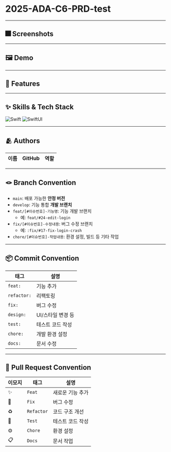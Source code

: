 # 2025-ADA-C6-PRD-test
---

## 🎆 Screenshots

---

## 🖼️ Demo

---

## 📌 Features

---

## ✨ Skills & Tech Stack

![Swift](https://img.shields.io/badge/Swift-F05138?style=for-the-badge&logo=swift&logoColor=white)
![SwiftUI](https://img.shields.io/badge/SwiftUI-007AFF?style=for-the-badge&logo=swift&logoColor=white)


---

## 🫂 Authors

| 이름 | GitHub | 역할 |
|------|--------|------|

---

## 🪢 Branch Convention

- `main`: 배포 가능한 **안정 버전**
- `develop`: 기능 통합 **개발 브랜치**
- `feat/[#이슈번호]-기능명`: 기능 개발 브랜치
  - 예: `feat/#24-edit-login`
- `fix/[#이슈번호]-수정내용`: 버그 수정 브랜치
  - 예: `:fix/#17-fix-login-crash`
- `chore/[#이슈번호]-작업내용`: 환경 설정, 빌드 등 기타 작업

---

## 📦 Commit Convention

| 태그 | 설명 |
|------|------|
| `feat:` | 기능 추가 |
| `refactor:` | 리팩토링 |
| `fix:` | 버그 수정 |
| `design:` | UI/스타일 변경 등 |
| `test:` | 테스트 코드 작성 |
| `chore:` | 개발 환경 설정 |
| `docs:` | 문서 수정 |
---

## 🚀 Pull Request Convention

| 이모지 | 태그 | 설명 |
|--------|------|------|
| ✨ | `Feat` | 새로운 기능 추가 |
| 🐛 | `Fix` | 버그 수정 |
| ♻️ | `Refactor` | 코드 구조 개선 |
| 🧪 | `Test` | 테스트 코드 작성 |
| ⚙️ | `Chore` | 환경 설정 |
| 📋 | `Docs` | 문서 작업 |

